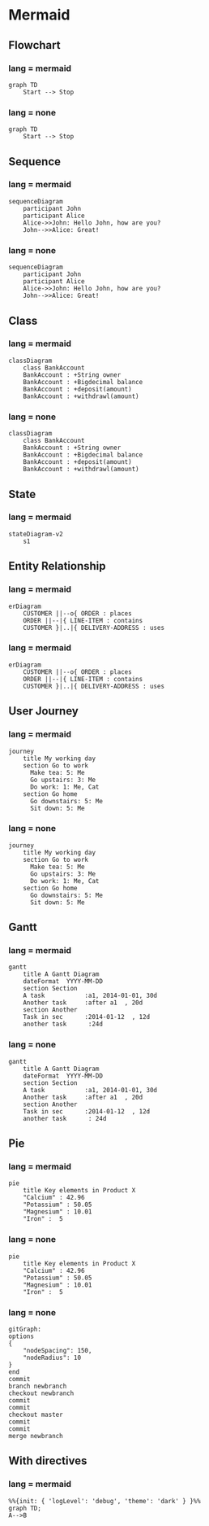 # Mermaid

## Flowchart
### lang = mermaid
```mermaid
graph TD
    Start --> Stop
```

### lang = none
```
graph TD
    Start --> Stop
```

## Sequence
### lang = mermaid
```mermaid
sequenceDiagram
    participant John
    participant Alice
    Alice->>John: Hello John, how are you?
    John-->>Alice: Great!
```

### lang = none
```
sequenceDiagram
    participant John
    participant Alice
    Alice->>John: Hello John, how are you?
    John-->>Alice: Great!
```

## Class
### lang = mermaid
```mermaid
classDiagram
    class BankAccount
    BankAccount : +String owner
    BankAccount : +Bigdecimal balance
    BankAccount : +deposit(amount)
    BankAccount : +withdrawl(amount)
```

### lang = none
```
classDiagram
    class BankAccount
    BankAccount : +String owner
    BankAccount : +Bigdecimal balance
    BankAccount : +deposit(amount)
    BankAccount : +withdrawl(amount)
```

## State
### lang = mermaid
```mermaid
stateDiagram-v2
    s1
```

## Entity Relationship
### lang = mermaid
```mermaid
erDiagram
    CUSTOMER ||--o{ ORDER : places
    ORDER ||--|{ LINE-ITEM : contains
    CUSTOMER }|..|{ DELIVERY-ADDRESS : uses 
```

### lang = mermaid
```
erDiagram
    CUSTOMER ||--o{ ORDER : places
    ORDER ||--|{ LINE-ITEM : contains
    CUSTOMER }|..|{ DELIVERY-ADDRESS : uses 
```

## User Journey
### lang = mermaid
```mermaid
journey
    title My working day
    section Go to work
      Make tea: 5: Me
      Go upstairs: 3: Me
      Do work: 1: Me, Cat
    section Go home
      Go downstairs: 5: Me
      Sit down: 5: Me
```

### lang = none
```
journey
    title My working day
    section Go to work
      Make tea: 5: Me
      Go upstairs: 3: Me
      Do work: 1: Me, Cat
    section Go home
      Go downstairs: 5: Me
      Sit down: 5: Me
```

## Gantt
### lang = mermaid
```mermaid
gantt
    title A Gantt Diagram
    dateFormat  YYYY-MM-DD
    section Section
    A task           :a1, 2014-01-01, 30d
    Another task     :after a1  , 20d
    section Another
    Task in sec      :2014-01-12  , 12d
    another task      :24d
```

### lang = none
```
gantt
    title A Gantt Diagram
    dateFormat  YYYY-MM-DD
    section Section
    A task           :a1, 2014-01-01, 30d
    Another task     :after a1  , 20d
    section Another
    Task in sec      :2014-01-12  , 12d
    another task      : 24d
```

## Pie
### lang = mermaid
```mermaid
pie
    title Key elements in Product X
    "Calcium" : 42.96
    "Potassium" : 50.05
    "Magnesium" : 10.01
    "Iron" :  5
```

### lang = none
```
pie
    title Key elements in Product X
    "Calcium" : 42.96
    "Potassium" : 50.05
    "Magnesium" : 10.01
    "Iron" :  5
```

### lang = none
```
gitGraph:
options
{
    "nodeSpacing": 150,
    "nodeRadius": 10
}
end
commit
branch newbranch
checkout newbranch
commit
commit
checkout master
commit
commit
merge newbranch
```

## With directives
### lang = mermaid
```mermaid
%%{init: { 'logLevel': 'debug', 'theme': 'dark' } }%%
graph TD;
A-->B
```

